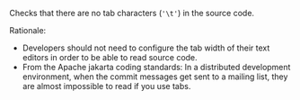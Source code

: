 Checks that there are no tab characters (`'\t'`) in the source code.

Rationale:

-   Developers should not need to configure the tab width of their text
    editors in order to be able to read source code.
-   From the Apache jakarta coding standards: In a distributed
    development environment, when the commit messages get sent to a
    mailing list, they are almost impossible to read if you use tabs.
